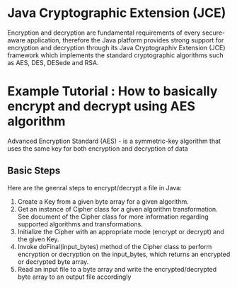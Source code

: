 # Java Cryptographic Extension (JCE)
Encryption and decryption are fundamental requirements of every secure-aware application, therefore the Java platform provides strong support for encryption and decryption through its Java Cryptographiv Extension (JCE) framework which implements the standard cryptographic algorithms such as AES, DES, DESede and RSA.

# Example Tutorial : How to basically encrypt and decrypt using AES algorithm

Advanced Encryption Standard (AES) - is a symmetric-key algorithm that uses the same key for both encryption and decryption of data

## Basic Steps
Here are the geenral steps to encrypt/decrypt a file in Java: 
1. Create a Key from a given byte array for a given algorithm.
2. Get an instance of Cipher class for a given algorithm transformation. See document
of the Cipher class for more information regarding supported algorithms and
transformations.
3. Initialize the Cipher with an appropriate mode (encrypt or decrypt) and the given
Key.
4. Invoke doFinal(input_bytes) method of the Cipher class to perform encryption
or decryption on the input_bytes, which returns an encrypted or decrypted byte
array.
5. Read an input file to a byte array and write the encrypted/decrypted byte array to an
output file accordingly

